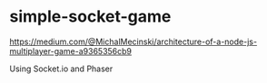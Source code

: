 # simple-socket-game

https://medium.com/@MichalMecinski/architecture-of-a-node-js-multiplayer-game-a9365356cb9

Using Socket.io and Phaser

